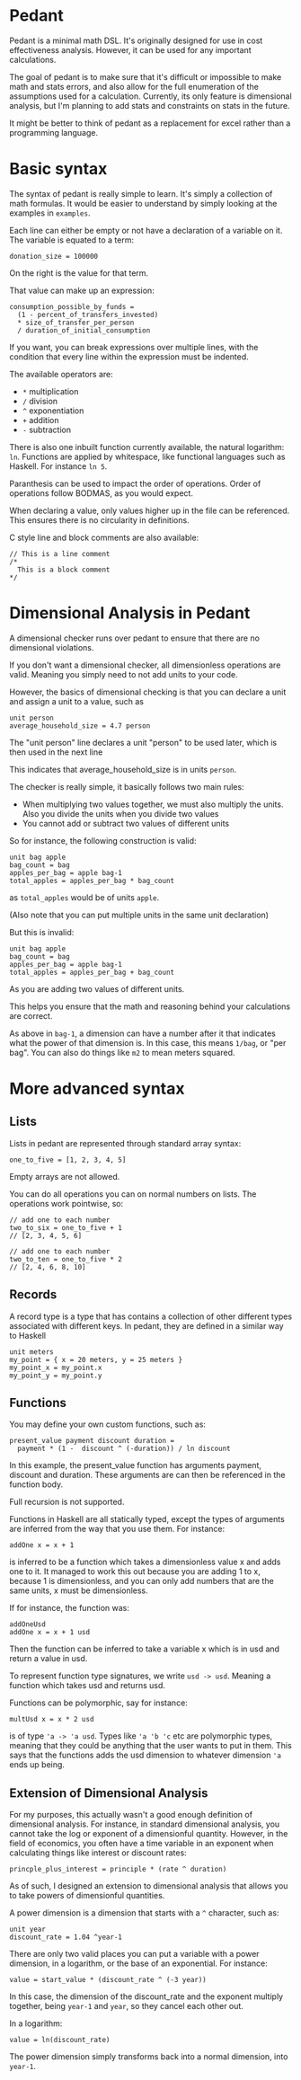 # Pedant
Pedant is a minimal math DSL. It's originally designed for use in cost
effectiveness analysis. However, it can be used for any important calculations.

The goal of pedant is to make sure that it's difficult or impossible to make 
math and stats errors, and also allow for the full enumeration of the assumptions
used for a calculation. Currently, its only feature is dimensional analysis, but
I'm planning to add stats and constraints on stats in the future.

It might be better to think of pedant as a replacement for excel rather than a
programming language.

# Basic syntax
The syntax of pedant is really simple to learn. It's simply a collection of
math formulas. It would be easier to understand by simply looking at the examples
in `examples`.

Each line can either be empty or not have a declaration of a variable on it. The variable is equated to a term:

```pedant
donation_size = 100000
```

On the right is the value for that term.

That value can make up an expression:

```pedant
consumption_possible_by_funds = 
  (1 - percent_of_transfers_invested) 
  * size_of_transfer_per_person 
  / duration_of_initial_consumption
```

If you want, you can break expressions over multiple lines, with the condition
that every line within the expression must be indented.

The available operators are:
 - `*` multiplication
 - `/` division
 - `^` exponentiation
 - `+` addition
 - `-` subtraction

There is also one inbuilt function currently available, the natural logarithm: `ln`. 
Functions are applied by whitespace, like functional languages such as Haskell. 
For instance `ln 5`.

Paranthesis can be used to impact the order of operations. Order of operations
follow BODMAS, as you would expect.

When declaring a value, only values higher up in the file can be referenced.
This ensures there is no circularity in definitions.

C style line and block comments are also available:

```pedant
// This is a line comment
/* 
  This is a block comment
*/
```

# Dimensional Analysis in Pedant
A dimensional checker runs over pedant to ensure that there are no dimensional
violations.

If you don't want a dimensional checker, all dimensionless operations are valid.
Meaning you simply need to not add units to your code.

However, the basics of dimensional checking is that you can declare a unit and assign a unit to a value,
such as

```pedant
unit person
average_household_size = 4.7 person
```

The "unit person" line declares a unit "person" to be used later, which is then
used in the next line

This indicates that average_household_size is in units `person`.

The checker is really simple, it basically follows two main rules:

- When multiplying two values together, we must also multiply the units. Also you divide the units when you divide two values
- You cannot add or subtract two values of different units

So for instance, the following construction is valid:
```pedant
unit bag apple
bag_count = bag
apples_per_bag = apple bag-1
total_apples = apples_per_bag * bag_count
```

as `total_apples` would be of units `apple`.

(Also note that you can put multiple units in the same unit declaration)

But this is invalid:

```pedant
unit bag apple
bag_count = bag
apples_per_bag = apple bag-1
total_apples = apples_per_bag + bag_count
```

As you are adding two values of different units.

This helps you ensure that the math and reasoning behind your calculations are correct.

As above in `bag-1`, a dimension can have a number after it that indicates what the power of that dimension is. In this case, this means `1/bag`, or "per bag". You can also do things like `m2` to mean meters squared.

# More advanced syntax

## Lists

Lists in pedant are represented through standard array syntax:

```pedant
one_to_five = [1, 2, 3, 4, 5]
```

Empty arrays are not allowed.

You can do all operations you can on normal numbers on lists. The operations
work pointwise, so:
```pedant
// add one to each number
two_to_six = one_to_five + 1
// [2, 3, 4, 5, 6]

// add one to each number
two_to_ten = one_to_five * 2
// [2, 4, 6, 8, 10]
```

## Records
A record type is a type that has contains a collection of other different types
associated with different keys. In pedant, they are defined in a similar way
to Haskell

```pedant
unit meters
my_point = { x = 20 meters, y = 25 meters }
my_point_x = my_point.x
my_point_y = my_point.y
```

## Functions
You may define your own custom functions, such as:

```pedant
present_value payment discount duration = 
  payment * (1 -  discount ^ (-duration)) / ln discount
```

In this example, the present_value function has arguments payment, discount and
duration. These arguments are can then be referenced in the function body.

Full recursion is not supported.

Functions in Haskell are all statically typed, except the types of arguments
are inferred from the way that you use them. For instance:

```pedant
addOne x = x + 1
```

is inferred to be a function which takes a dimensionless value x and adds one
to it. It managed to work this out because you are adding 1 to x, because 1 is
dimensionless, and you can only add numbers that are the same units, x must be
dimensionless.

If for instance, the function was:

```pedant
addOneUsd
addOne x = x + 1 usd
```
Then the function can be inferred to take a variable x which is in usd and return
a value in usd.

To represent function type signatures, we write `usd -> usd`. Meaning a function
which takes usd and returns usd.

Functions can be polymorphic, say for instance:

```pedant
multUsd x = x * 2 usd
```

is of type `'a -> 'a usd`. Types like `'a 'b 'c` etc are polymorphic types, meaning
that they could be anything that the user wants to put in them. This says that
the functions adds the usd dimension to whatever dimension `'a` ends up being.


## Extension of Dimensional Analysis
For my purposes, this actually wasn't a good enough definition of
dimensional analysis. For instance, in standard dimensional analysis, you cannot take the log or exponent of a dimensionful quantity. However, in the field of economics, you often have a time variable in an exponent when calculating things like interest or discount rates:

```pedant
princple_plus_interest = principle * (rate ^ duration)
```

As of such, I designed an extension to dimensional analysis that allows
you to take powers of dimensionful quantities.

A power dimension is a dimension that starts with a `^` character, such as:

```pedant
unit year
discount_rate = 1.04 ^year-1
```

There are only two valid places you can put a variable with a power dimension, in a logarithm, or the base of an exponential. For instance:

```pedant
value = start_value * (discount_rate ^ (-3 year))
```

In this case, the dimension of the discount_rate and the exponent multiply together, being `year-1` and `year`, so they cancel each other out.


In a logarithm:
```pedant
value = ln(discount_rate)
```
The power dimension simply transforms back into a normal dimension, into `year-1`.
